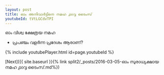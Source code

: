 ```yaml
---
layout: post
title: ഓം അനിവാർട്ടിനെ നമഹ ൧൦൮ ടൈംസ്
youtubeId: tVtLGCdvTPI
---
```

 
 
 ഓം വിശ്വ ക്ഷേത്രയ നമഹ 
 
 -  പ്രപഞ്ചം വളർന്ന പ്രദേശം ആരാണ്? 
 
  
 
  
 
 
 
 
 
 


{% include youtubePlayer.html id=page.youtubeId %}
 
[Next]({{ site.baseurl }}{% link  split2/_posts/2016-03-05-ഓം സുരാധ്യക്ഷായ നമഹ  ൧൦൮ ടൈംസ്.md%})
 
